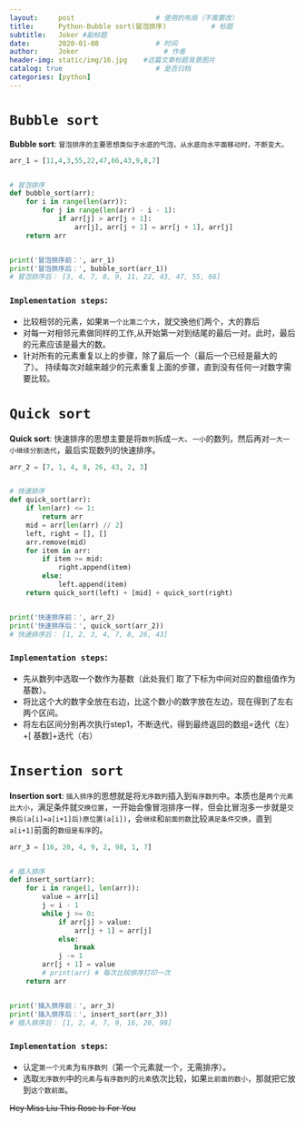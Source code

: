 ```yaml
---
layout:     post                    # 使用的布局（不需要改）
title:      Python-Bubble sort(冒泡排序)           # 标题 
subtitle:   Joker #副标题
date:       2020-01-08              # 时间
author:     Joker                     # 作者
header-img: static/img/16.jpg    #这篇文章标题背景图片
catalog: true                       # 是否归档
categories: [python]
---
```


# `Bubble sort`

**Bubble sort**: `冒泡排序的主要思想类似于水底的气泡，从水底向水平面移动时，不断变大。`

```python
arr_1 = [11,4,3,55,22,47,66,43,9,8,7]


# 冒泡排序
def bubble_sort(arr):
    for i in range(len(arr)):
        for j in range(len(arr) - i - 1):
            if arr[j] > arr[j + 1]:
                arr[j], arr[j + 1] = arr[j + 1], arr[j]
    return arr


print('冒泡排序前：', arr_1)
print('冒泡排序后：', bubble_sort(arr_1))
# 冒泡排序后： [3, 4, 7, 8, 9, 11, 22, 43, 47, 55, 66]
```

### `Implementation steps`:

   - 比较相邻的元素，如果`第一个比第二个大`，就交换他们两个，大的靠后
   - 对每一对相邻元素做同样的工作,从开始第一对到结尾的最后一对。此时，最后的元素应该是最大的数。
   - 针对所有的元素重复以上的步骤，除了最后一个（最后一个已经是最大的了）。 持续每次对越来越少的元素重复上面的步骤，直到没有任何一对数字需要比较。

# `Quick sort`

**Quick sort**: 快速排序的思想主要是将`数列`拆成`一大`、`一小`的数列，然后再对`一大一小继续分割迭代`，最后实现数列的快速排序。

```python
arr_2 = [7, 1, 4, 8, 26, 43, 2, 3]


# 快速排序
def quick_sort(arr):
    if len(arr) <= 1:
        return arr
    mid = arr[len(arr) // 2]
    left, right = [], []
    arr.remove(mid)
    for item in arr:
        if item >= mid:
            right.append(item)
        else:
            left.append(item)
    return quick_sort(left) + [mid] + quick_sort(right)


print('快速排序前：', arr_2)
print('快速排序后：', quick_sort(arr_2))
# 快速排序后： [1, 2, 3, 4, 7, 8, 26, 43]
```

### `Implementation steps`:

   - 先从数列中选取一个数作为基数（此处我们 取了下标为中间对应的数组值作为基数）。
   - 将比这个大的数字全放在右边，比这个数小的数字放在左边，现在得到了左右两个区间。
   - 将左右区间分别再次执行step1，不断迭代，得到最终返回的数组=迭代（左）+[ 基数]+迭代（右）

# `Insertion sort`

   **Insertion sort**: `插入排序`的思想就是将`无序数列`插入到`有序数列`中。本质也是`两个元素比大小`，满足条件就`交换位置`，一开始会像冒泡排序一样，但会比冒泡多一步就是`交换后(a[i]=a[i+1]后)原位置(a[i])`，会`继续`和`前面的数`比较`满足条件交换`，直到`a[i+1]`前面的`数组是有序`的。

```python
arr_3 = [16, 20, 4, 9, 2, 98, 1, 7]


# 插入排序
def insert_sort(arr):
    for i in range(1, len(arr)):
        value = arr[i]
        j = i - 1
        while j >= 0:
            if arr[j] > value:
                arr[j + 1] = arr[j]
            else:
                break
            j -= 1
        arr[j + 1] = value
        # print(arr) # 每次比较排序打印一次
    return arr


print('插入排序前：', arr_3)
print('插入排序后：', insert_sort(arr_3))
# 插入排序后： [1, 2, 4, 7, 9, 16, 20, 98]
```

### `Implementation steps`:
   - 认定`第一个元素`为`有序数列`（第一个元素就一个，无需排序）。
   - 选取`无序数列`中的`元素`与`有序数列`的`元素`依次比较，如果`比前面的数小`，那就把它放到`这个数前面`。


~~Hey Miss Liu This Rose Is For You~~